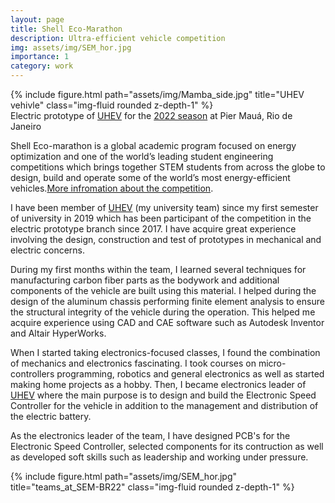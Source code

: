 ```yaml
---
layout: page
title: Shell Eco-Marathon
description: Ultra-efficient vehicle competition
img: assets/img/SEM_hor.jpg
importance: 1
category: work
---
```

<div class="row">
    <div class="col-sm mt-3 mt-md-0">
        {% include figure.html path="assets/img/Mamba_side.jpg" title="UHEV vehivle" class="img-fluid rounded z-depth-1" %}
    </div>
</div>
<div class="caption">
    Electric prototype of <a href="https://www.instagram.com/unisabanaheronsev/">UHEV</a> for the <a href="https://www.makethefuture.shell/en-gb/shell-eco-marathon/2022-programme/on-track/brazil">2022 season</a> at Pier Mauá, Rio de Janeiro
</div>


Shell Eco-marathon is a global academic program focused on energy optimization and one of the world’s leading student engineering competitions which brings together STEM students from across the globe to design, build and operate some of the world’s most energy-efficient vehicles.[More infromation about the competition](https://www.makethefuture.shell/en-gb/shell-eco-marathon/faq).

I have been member of [UHEV](https://www.instagram.com/unisabanaheronsev/) (my university team) since my first semester of university in 2019 which has been participant of the competition in the electric prototype branch since 2017. I have acquire great experience involving the design, construction and test of prototypes in mechanical and electric concerns.

During my first months within the team, I learned several techniques for manufacturing carbon fiber parts as the bodywork and additional components of the vehicle are built using this material. I helped during the design of the aluminum chassis performing finite element analysis to ensure the structural integrity of the vehicle during the operation. This helped me acquire experience using CAD and CAE software such as Autodesk Inventor and Altair HyperWorks.

When I started taking electronics-focused classes, I found the combination of mechanics and electronics fascinating. I took courses on micro-controllers programming, robotics and general electronics as well as started making home projects as a hobby. Then, I became electronics leader of [UHEV](https://www.instagram.com/unisabanaheronsev/) where the main purpose is to design and build the Electronic Speed Controller for the vehicle in addition to the management and distribution of the electric battery.

As the electronics leader of the team, I have designed PCB's for the Electronic Speed Controller, selected components for its contruction as well as developed soft skills such as leadership and working under pressure.


<div class="row">
    <div class="col-sm mt-3 mt-md-0">
        {% include figure.html path="assets/img/SEM_hor.jpg" title="teams_at_SEM-BR22" class="img-fluid rounded z-depth-1" %}
    </div>
</div>
